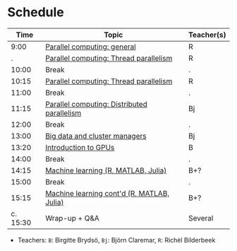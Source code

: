 # Schedule

<!-- markdownlint-disable MD013 --><!-- Tables cannot be split up over lines, hence will break 80 characters per line -->

Time  | Topic                                                                            | Teacher(s)
------|----------------------------------------------------------------------------------|-----------
9:00  | [Parallel computing: general](parallel_computing/README.md)                      | R
.     | [Parallel computing: Thread parallelism](thread_parallelism/README.md)           | R
10:00 | Break                                                                            | .
10:15 | [Parallel computing: Thread parallelism](thread_parallelism/README.md)           | R
11:00 | Break                                                                            | .
11:15 | [Parallel computing: Distributed parallelism](distributed_parallelism/README.md) | Bj
12:00 | Break                                                                            | .
13:00 | [Big data and cluster managers](big_data_managers.md)                            | Bj
13:20 | [Introduction to GPUs](gpus.md)                                                  | B 
14:00 | Break                                                                            | .
14:15 | [Machine learning (R, MATLAB, Julia)](ML.md)                                     | B+?
15:00 | Break                                                                            | .
15:15 | [Machine learning cont'd (R, MATLAB, Julia)](ML.md)                              | B+?
c. 15:30  | Wrap-up + Q&A                                                                | Several


<!-- markdownlint-enable MD013 -->

- Teachers: `B`: Birgitte Brydsö, `Bj`: Björn Claremar, `R`: Richèl Bilderbeek
